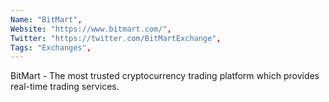 ```yaml
--- 
Name: "BitMart", 
Website: "https://www.bitmart.com/", 
Twitter: "https://twitter.com/BitMartExchange", 
Tags: "Exchanges", 
--- 
```

<!--lang:en--> 
BitMart - The most trusted cryptocurrency trading platform which provides real-time trading services.
<!--lang:es--] 
BitMart: la plataforma de negociación de criptomonedas más confiable que brinda servicios de negociación en tiempo real.
<!--lang:de--] 
BitMart – Die vertrauenswürdigste Handelsplattform für Kryptowährungen, die Handelsdienste in Echtzeit anbietet.
<!--lang:fr--] 
BitMart - La plateforme de trading de crypto-monnaie la plus fiable qui fournit des services de trading en temps réel.
<!--lang:pl--] 
BitMart - Najbardziej zaufana platforma do handlu kryptowalutami, która zapewnia usługi handlu w czasie rzeczywistym.
<!--lang:uk--] 
BitMart – найбільш надійна платформа для торгівлі криптовалютою, яка надає торгові послуги в реальному часі.
[!--lang:*--> 
